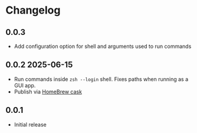 # Changelog
## 0.0.3 
- Add configuration option for shell and arguments used to run commands

## 0.0.2 2025-06-15
- Run commands inside `zsh --login` shell. Fixes paths when running as a GUI app.
- Publish via [HomeBrew cask](https://github.com/repomancer/homebrew-repomancer)

## 0.0.1
- Initial release

